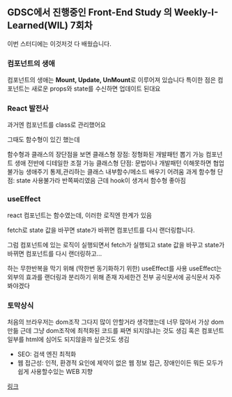 ## GDSC에서 진행중인 Front-End Study 의 Weekly-I-Learned(WIL) 7회차

이번 스터디에는 이것저것 다 배웠습니다.

### 컴포넌트의 생애

컴포넌트의 생애는 **Mount, Update, UnMount**로 이루어져 있습니다
특이한 점은 컴포넌트는 새로운 props와 state를 수신하면 업데이트 된대요

### React 발전사

과거엔 컴포넌트를 class로 관리했어요

그때도 함수형이 있긴 했는데

함수형과 클래스의 장단점을 보면
클래스형 장점: 정형화된 개발패턴 뽑기 가능
            컴포넌트 생애 전반에 디테일한 조절 가능
클래스형 단점: 문법이나 개발패턴 이해못하면 협업 불가능
            생애주기 통제,관리하는 클래스 내부함수/메소드 배우기 어려움
과게 함수형 단점: state 사용불가라 반쪽짜리였음
근데 hook이 생겨서 함수형 좋아짐 

### useEffect
react 컴포넌트는 함수였는데, 이러한 로직엔 한계가 있음

fetch로 state 값을 바꾸면
state가 바뀌면 컴포넌트를 다시 랜더링합니다.

그럼 컴포넌트에 있는 로직이 실행되면서
fetch가 실행되고 state 값을 바꾸고
state가 바뀌면 컴포넌트를 다시 랜더링하고...

하는 무한반복을 막기 위해 (딱한번 동기화하기 위한)
useEffect를 사용
useEffect는 외부의 효과를 랜더링과 분리하기 위해 존재
자세한건 전부 공식문서에
공식문서 자주 봐야겠다

### 토막상식
처음의 브라우저는 dom조작 그다지 많이 안할거라 생각했는데
너무 많아서 가상 dom 만듦
근데 그냥 dom조작에 최적화된 코드를 짜면 되지않냐는 것도 생김
혹은 컴포넌트 일부를 html에 심어도 되지않을까 싶은것도 생김

- SEO: 검색 엔진 최적화
- 웹 접근성: 인적, 환경적 요인에 제약이 없은 웹 정보 접근, 장애인이든 뭐든 모두가 쉽게 사용할수있는 WEB 지향


[링크](https://24-2-front-end-study-1p4v.vercel.app/)
